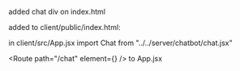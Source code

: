 added chat div on index.html

added to client/public/index.html:
  <div id="chat"></div>

in client/src/App.jsx
import Chat from "../../server/chatbot/chat.jsx"

<Route path="/chat" element={<Chat />} />
to App.jsx